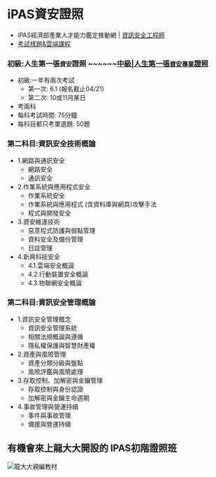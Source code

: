 # iPAS資安證照
- iPAS經濟部產業人才能力鑑定推動網 | [資訊安全工程師](https://www.ipas.org.tw/ISE/)
- [考試樣題&雲端課程](https://www.ipas.org.tw/ISE/AbilityPageContent.aspx?mnuno=855dc817-1946-41de-8c50-c6b44e6f0949&pgeno=92664c36-72cf-418c-98a9-c4e8a769dd64)
### 初級:人生第一張`資安`證照 ~~~~~~[中級|人生第一張`資安專業`證照](IPAS_M2024.md)
- 初級:一年有兩次考試
  - 第一次: 6.1 (報名截止04/21)
  - 第二次: 10或11月某日  
- 考兩科
- 每科考試時間: 75分鐘
- 每科目都只考單選題: 50題
### 第二科目:資訊安全技術概論
  - 1.網路與通訊安全
    - 網路安全
    - 通訊安全
  - 2.作業系統與應用程式安全
    - 作業系統安全
    - 作業系統與應用程式 (含資料庫與網頁)攻擊手法
    - 程式與開發安全
  - 3.資安維運技術
    - 惡意程式防護與弱點管理
    - 資料安全及備份管理
    - 日誌管理
  - 4.新興科技安全
    - 4.1.雲端安全概論
    - 4.2.行動裝置安全概論
    - 4.3.物聯網安全概論
### 第二科目:資訊安全管理概論
  - 1.資訊安全管理概念
    - 資訊安全管理系統
    - 相關法規概論與遵循
    - 隱私權保護與智慧財產權
  - 2.資產與風險管理
    - 資產分類分級與盤點
    - 風險評鑑與風險處理
  - 3.存取控制、加解密與金鑰管理
    - 存取控制與身份認證
    - 加解密與金鑰生命週期
  - 4.事故管理與營運持續
    - 事件與事故管理
    - 備援與營運持續
## 有機會來上龍大大開設的 IPAS初階證照班
![龍大大親編教材](textbook_1.png)
